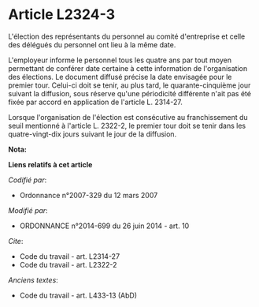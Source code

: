 # Article L2324-3

L'élection des représentants du personnel au comité d'entreprise et celle des délégués du personnel ont lieu à la même date. 

L'employeur informe le personnel tous les quatre ans par tout moyen permettant de conférer date certaine à cette information
de l'organisation des élections. Le document diffusé précise la date envisagée pour le premier tour. Celui-ci doit se tenir,
au plus tard, le quarante-cinquième jour suivant la diffusion, sous réserve qu'une périodicité différente n'ait pas été fixée
par accord en application de l'article L. 2314-27. 

Lorsque l'organisation de l'élection est consécutive au franchissement du seuil mentionné à l'article L. 2322-2, le premier
tour doit se tenir dans les quatre-vingt-dix jours suivant le jour de la diffusion.

**Nota:**



**Liens relatifs à cet article**

_Codifié par_:

  - Ordonnance n°2007-329 du 12 mars 2007

_Modifié par_:

  - ORDONNANCE n°2014-699 du 26 juin 2014 - art. 10

_Cite_:

  - Code du travail - art. L2314-27
  - Code du travail - art. L2322-2

_Anciens textes_:

  - Code du travail - art. L433-13 (AbD)
